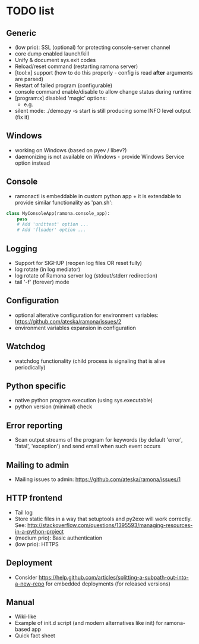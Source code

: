 TODO list
=========

Generic
-------
- (low prio): SSL (optional) for protecting console-server channel
- core dump enabled launch/kill
- Unify & document sys.exit codes 
- Reload/reset command (restarting ramona server)
- [tool:x] support (how to do this properly - config is read __after__ arguments are parsed)
- Restart of failed program (configurable)
- console command enable/disable to allow change status during runtime
- [program:x] disabled 'magic' options:
	 - e.g. <on-platform linux:mac>
- silent mode: ./demo.py -s start is still producing some INFO level output (fix it)

Windows
-------
- working on Windows (based on pyev / libev?)
- daemonizing is not available on Windows - provide Windows Service option instead

Console
-------
- ramonactl is embeddable in custom python app + it is extendable to provide similar functionality as 'pan.sh':

```python
class MyConsoleApp(ramona.console_app):
	pass
	# Add 'unittest' option ...
	# Add 'floader' option ...
```

Logging
-------
- Support for SIGHUP (reopen log files OR reset fully)
- log rotate (in log mediator)
- log rotate of Ramona server log (stdout/stderr redirection)
- tail '-f' (forever) mode 

Configuration
-------------
- optional alterative configuration for environment variables: https://github.com/ateska/ramona/issues/2
- environment variables expansion in configuration

Watchdog
--------
- watchdog functionality (child process is signaling that is alive periodically)

Python specific
---------------
- native python program execution (using sys.executable)
- python version (minimal) check

Error reporting
---------------
- Scan output streams of the program for keywords (by default 'error', 'fatal', 'exception') and send email when such event occurs

Mailing to admin
----------------
- Mailing issues to admin: https://github.com/ateska/ramona/issues/1

HTTP frontend
-------------
- Tail log
- Store static files in a way that setuptools and py2exe will work correctly. See: http://stackoverflow.com/questions/1395593/managing-resources-in-a-python-project
- (medium prio): Basic authentication
- (low prio): HTTPS

Deployment
----------
- Consider https://help.github.com/articles/splitting-a-subpath-out-into-a-new-repo for embedded deployments (for released versions)

Manual
------
- Wiki-like
- Example of init.d script (and modern alternatives like init) for ramona-based app
- Quick fact sheet
